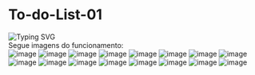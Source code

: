 # To-do-List-01
![Typing SVG](https://readme-typing-svg.demolab.com?font=Fira+Code&duration=5000&pause=1000&color=9046FF&width=435&lines=Desafio+"To+do+List"!!!)
<br>
Segue imagens do funcionamento:
<br>
![image](https://user-images.githubusercontent.com/63565141/232454836-f0057c4f-18cb-42da-bb89-f5db839df32e.png)
![image](https://user-images.githubusercontent.com/63565141/232454986-75d5807b-14bb-430b-902f-8876b97acbcf.png)
![image](https://user-images.githubusercontent.com/63565141/232455484-71519989-a740-452b-a033-09c1fff952b5.png)
![image](https://user-images.githubusercontent.com/63565141/232455541-4b9e72c1-0c37-4b88-82c4-357325eed111.png)
![image](https://user-images.githubusercontent.com/63565141/232455597-32e30d64-a4c5-4355-b306-f7455a866371.png)
![image](https://user-images.githubusercontent.com/63565141/232455648-dd058e7b-6b7f-4296-83b2-7c721a1f49f0.png)
![image](https://user-images.githubusercontent.com/63565141/232455682-0dd4d9f2-cb63-4710-96bb-8a2fb4d6a012.png)
![image](https://user-images.githubusercontent.com/63565141/232457379-775a24bd-1c96-4e2d-84fa-3841264d30fe.png)
![image](https://user-images.githubusercontent.com/63565141/232457484-e36ee1f4-88de-4e1e-a994-53e19d9bd8e1.png)
![image](https://user-images.githubusercontent.com/63565141/232457757-1414359b-261a-4b2f-9e6f-d22823c93c33.png)
![image](https://user-images.githubusercontent.com/63565141/232457831-70c72eb3-dab8-4c0b-b57b-e9da8b44ff11.png)
![image](https://user-images.githubusercontent.com/63565141/232458048-1a9ff6c5-3beb-4414-a19f-8d71b0557f19.png)
![image](https://user-images.githubusercontent.com/63565141/232458170-d49a4e4d-2f93-4604-856c-5e3f02e96232.png)
![image](https://user-images.githubusercontent.com/63565141/232458216-b279180d-a49e-4ef5-8f0f-d29654661294.png)
![image](https://user-images.githubusercontent.com/63565141/232460912-a8f75c0d-cd13-47df-a121-a12cef6e7eb8.png)
![image](https://user-images.githubusercontent.com/63565141/232461005-716f1564-a81c-441f-96bb-487c8c150759.png)
